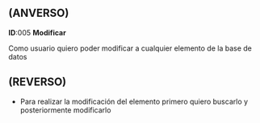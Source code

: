 ## (ANVERSO)

**ID**:005 **Modificar**

Como usuario quiero poder modificar a cualquier elemento de la base de datos


## (REVERSO)

* Para realizar la modificación del elemento primero quiero buscarlo y posteriormente modificarlo

